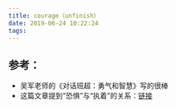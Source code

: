 ```yaml
---
title: courage（unfinish）
date: 2019-06-24 10:22:24
tags:
---
```

## 参考：
* 吴军老师的《对话班超：勇气和智慧》写的很棒
* 这篇文章提到“恐惧”与“执着”的关系：[链接](http://infinity0828.pixnet.net/blog/post/239690713-%E5%A6%82%E4%BD%95%E5%85%8B%E6%9C%8D%E6%81%90%E6%87%BC%EF%BC%9F)

